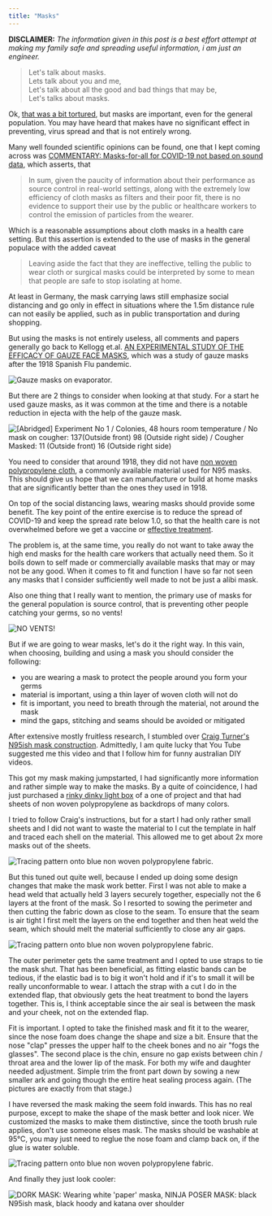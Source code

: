 ```yaml
---
title: "Masks"
---
```


**DISCLAIMER:** *The information given in this post is a best effort attempt at making my family
safe and spreading useful information, i am just an engineer.*

> Let's talk about masks.  
> Lets talk about you and me,   
> Let's talk about all the good and bad things that may be,  
> Let's talks about masks.

Ok, [that was a bit tortured][1], but masks are important, even for the general
population. You may have heard that makes have no significant effect in 
preventing, virus spread and that is not entirely wrong. 

Many well founded scientific opinions can be found, one that I kept coming
across was [COMMENTARY: Masks-for-all for COVID-19 not based on sound data][2],
which asserts, that

> In sum, given the paucity of information about their performance as source 
> control in real-world settings, along with the extremely low efficiency of 
> cloth masks as filters and their poor fit, there is no evidence to support 
> their use by the public or healthcare workers to control the emission of 
> particles from the wearer.

Which is a reasonable assumptions about cloth masks in a health care setting. 
But this assertion is extended to the use of masks in the general populace with 
the added caveat

> Leaving aside the fact that they are ineffective, telling the public to wear 
> cloth or surgical masks could be interpreted by some to mean that people are 
> safe to stop isolating at home.

At least in Germany, the mask carrying laws still emphasize social distancing and
go only in effect in situations where the 1.5m distance rule can not easily be
applied, such as in public transportation and during shopping. 

<!--more-->

But using the masks is not entirely useless, all comments and papers generally
go back to Kellogg et.al. [AN EXPERIMENTAL STUDY OF THE EFFICACY OF GAUZE FACE MASKS][3],
which was a study of gauze masks after the 1918 Spanish Flu pandemic. 

<img src="/media/2020-04-26/kellog-gause-masks.jpg" class="img-responsive" alt="Gauze masks on evaporator.">

But there are 2 things to consider when looking at that study. For a start
he used gauze masks, as it was common at the time and there is a notable 
reduction in ejecta with the help of the gauze mask.

<img src="/media/2020-04-26/kellogg_table1.png" class="img-responsive" alt="[Abridged] Experiment No 1 / Colonies, 48 hours room temperature / No mask on cougher: 137(Outside front) 98 (Outside right side) / Cougher Masked: 11 (Outside front) 16 (Outside right side)">

You need to consider that around 1918, they did not have [non woven polypropylene 
cloth][5], a commonly available material used for N95 masks. This should give 
us hope that we can manufacture or build at home masks that are significantly 
better than the ones they used in 1918.

On top of the social distancing laws, wearing masks should provide some benefit. 
The key point of the entire exercise is to reduce the spread of COVID-19 and
keep the spread rate below 1.0, so that the health care is not overwhelmed before
we get a vaccine or [effective treatment][4].

The problem is, at the same time, you really do not want to take away the high
end masks for the health care workers that actually need them. So it boils
down to self made or commercially available masks that may or may not be any 
good. When it comes to fit and function I have so far not seen any masks
that I consider sufficiently well made to not be just a alibi mask. 

Also one thing that I really want to mention, the primary use of masks for the 
general population is source control, that is preventing other people catching 
your germs, so no vents!

<img src="/media/2020-04-26/novents.jpg" class="img-responsive" alt="NO VENTS!">

But if we are going to wear masks, let's do it the right way. In this vain, 
when choosing, building and using a mask you should consider the following:

* you are wearing a mask to protect the people around you form your germs
* material is important, using a thin layer of woven cloth will not do
* fit is important, you need to breath through the material, not around the mask
* mind the gaps, stitching and seams should be avoided or mitigated

After extensive mostly fruitless research, I stumbled over [Craig Turner's N95ish
mask construction][6]. Admittedly, I am quite lucky that You Tube suggested me
this video and that I follow him for funny australian DIY videos.

<div class="yt-link" data-video="89o5040HGhQ"></div>

This got my mask making jumpstarted, I had significantly more information and 
rather simple way to make the masks. By a quite of coincidence, I had just 
purchased a [rinky dinky light box][7] of a one of project and that had sheets 
of non woven polypropylene as backdrops of many colors. 

I tried to follow Craig's instructions, but for a start I had only rather small 
sheets and I did not want to waste the material to I cut the template in half and
traced each shell on the material. This allowed me to get about 2x more masks out
of the sheets. 

<img src="/media/2020-04-26/tracing.jpg" class="img-responsive" alt="Tracing pattern onto blue non woven polypropylene fabric.">

But this tuned out quite well, because I ended up doing some design changes
that make the mask work better. First I was not able to make a head weld that 
actually held 3 layers securely together, especially not the 6 layers at the 
front of the mask. So I resorted to sowing the perimeter and then cutting
the fabric down as close to the seam. To ensure that the seam is air tight
I first melt the layers on the end together and then heat weld the seam, which
should melt the material sufficiently to close any air gaps. 

<img src="/media/2020-04-26/refit.jpg" class="img-responsive" alt="Tracing pattern onto blue non woven polypropylene fabric.">

The outer perimeter gets the same treatment and I opted to use straps to tie the 
mask shut. That has been beneficial, as fitting elastic bands can be tedious, 
if the elastic bad is to big it won't hold and if it's to small it will be really
unconformable to wear. I attach the strap with a cut I do in the extended flap, 
that obviously gets the heat treatment to bond the layers together. This is, I 
think acceptable since the air seal is between the mask and your cheek, not on 
the extended flap. 

Fit is important. I opted to take the finished mask and fit it to the wearer, 
since the nose foam does change the shape and size a bit. Ensure that the
nose "clap" presses the upper half to the cheek bones and no air "fogs the glasses".
The second place is the chin, ensure no gap exists between chin / throat area 
and the lower lip of the mask. For both my wife and daughter needed adjustment. 
Simple trim the front part down by sowing a new smaller ark and going though 
the entire heat sealing process again. (The pictures are exactly from that stage.)

I have reversed the mask making the seem fold inwards. This has no real purpose, 
except to make the shape of the mask better and look nicer. We customized the 
masks to make them distinctive, since the tooth brush rule applies, don't 
use someone elses mask. The masks should be washable at 95°C, you may just
need to reglue the nose foam and clamp back on, if the glue is water soluble. 

<img src="/media/2020-04-26/masks.jpg" class="img-responsive" alt="Tracing pattern onto blue non woven polypropylene fabric.">

And finally they just look cooler:

<img src="/media/2020-04-26/masks2.jpg" class="img-responsive" alt="DORK MASK: Wearing white 'paper' maska, NINJA POSER MASK: black N95ish mask, black hoody and katana over shoulder">

[1]: https://www.youtube.com/watch?v=ydrtF45-y-g
[2]: https://www.cidrap.umn.edu/news-perspective/2020/04/commentary-masks-all-covid-19-not-based-sound-data
[3]: https://ajph.aphapublications.org/doi/10.2105/AJPH.10.1.34
[4]: https://www.pei.de/EN/newsroom/press-releases/year/2020/07-pei-approves-first-covid-19-therapy-study-with-convalescent-plasma.html
[5]: https://en.wikipedia.org/wiki/Nonwoven_fabric
[6]: http://craigturner.com.au/how-to-make-a-close-n95-face-mask-equivalent
[7]: https://www.amazon.de/dp/B07DPHK1Z1
